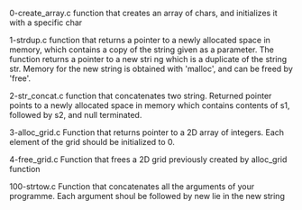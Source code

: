 0-create_array.c
function that creates an array of chars, and initializes it with a specific char

1-strdup.c
function that returns a pointer to a newly allocated space in memory, which contains a copy of the string given as a parameter. The function returns a pointer to a new stri ng which is a duplicate of the string str. Memory for the new string is obtained with 'malloc', and can be freed by 'free'.

2-str_concat.c 
function that concatenates two string. Returned pointer points to a newly allocated space in memory which contains contents of s1, followed by s2, and null terminated.

3-alloc_grid.c 
Function that returns pointer to a 2D array of integers. Each element of the grid should be initialized to 0.

4-free_grid.c 
Function that frees a 2D grid previously created by alloc_grid function

100-strtow.c 
Function that concatenates all the arguments of your programme. Each argument shoul be followed by new lie in the new string

